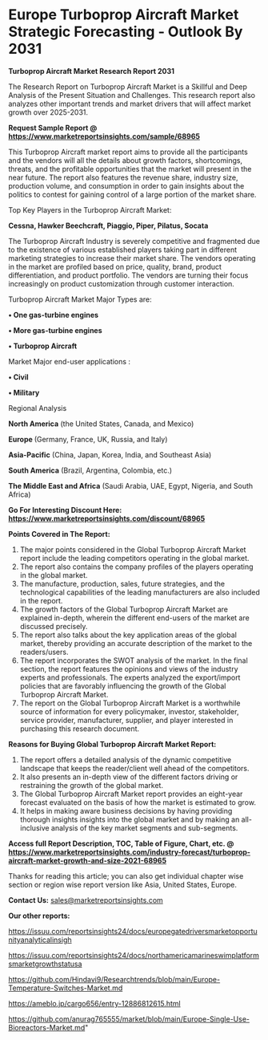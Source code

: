 # Europe Turboprop Aircraft Market Strategic Forecasting - Outlook By 2031

<strong>Turboprop Aircraft Market Research Report 2031</strong>

The Research Report on Turboprop Aircraft Market is a Skillful and Deep Analysis of the Present Situation and Challenges. This research report also analyzes other important trends and market drivers that will affect market growth over 2025-2031.

<strong>Request Sample Report @ <a href=https://www.marketreportsinsights.com/sample/68965>https://www.marketreportsinsights.com/sample/68965</a></strong>

This Turboprop Aircraft market report aims to provide all the participants and the vendors will all the details about growth factors, shortcomings, threats, and the profitable opportunities that the market will present in the near future. The report also features the revenue share, industry size, production volume, and consumption in order to gain insights about the politics to contest for gaining control of a large portion of the market share.

Top Key Players in the Turboprop Aircraft Market:

<strong>Cessna, Hawker Beechcraft, Piaggio, Piper, Pilatus, Socata</strong>

The Turboprop Aircraft Industry is severely competitive and fragmented due to the existence of various established players taking part in different marketing strategies to increase their market share. The vendors operating in the market are profiled based on price, quality, brand, product differentiation, and product portfolio. The vendors are turning their focus increasingly on product customization through customer interaction.

Turboprop Aircraft Market Major Types are:

<strong>• One gas-turbine engines

• More gas-turbine engines

• Turboprop Aircraft</strong>

Market Major end-user applications :

<strong>• Civil

• Military</strong>

Regional Analysis

</u><strong><b>North America</b></strong> (the United States, Canada, and Mexico)

<strong><b>Europe </b></strong>(Germany, France, UK, Russia, and Italy)

<strong><b>Asia-Pacific</b></strong> (China, Japan, Korea, India, and Southeast Asia)

<strong><b>South America</b></strong> (Brazil, Argentina, Colombia, etc.)

<strong><b>The Middle East and Africa</b></strong> (Saudi Arabia, UAE, Egypt, Nigeria, and South Africa)

<strong>Go For Interesting Discount Here: <a href=https://www.marketreportsinsights.com/discount/68965>https://www.marketreportsinsights.com/discount/68965</a></strong>

<strong>Points Covered in The Report:</strong>
<ol>
  <li>The major points considered in the Global Turboprop Aircraft Market report include the leading competitors operating in the global market.</li>
  <li>The report also contains the company profiles of the players operating in the global market.</li>
  <li>The manufacture, production, sales, future strategies, and the technological capabilities of the leading manufacturers are also included in the report.</li>
  <li>The growth factors of the Global Turboprop Aircraft Market are explained in-depth, wherein the different end-users of the market are discussed precisely.</li>
  <li>The report also talks about the key application areas of the global market, thereby providing an accurate description of the market to the readers/users.</li>
  <li>The report incorporates the SWOT analysis of the market. In the final section, the report features the opinions and views of the industry experts and professionals. The experts analyzed the export/import policies that are favorably influencing the growth of the Global Turboprop Aircraft Market.</li>
  <li>The report on the Global Turboprop Aircraft Market is a worthwhile source of information for every policymaker, investor, stakeholder, service provider, manufacturer, supplier, and player interested in purchasing this research document.</li>
</ol>
<strong>Reasons for Buying Global Turboprop Aircraft Market Report:</strong>

<ol>
  <li>The report offers a detailed analysis of the dynamic competitive landscape that keeps the reader/client well ahead of the competitors.</li>
  <li>It also presents an in-depth view of the different factors driving or restraining the growth of the global market.</li>
  <li>The Global Turboprop Aircraft Market report provides an eight-year forecast evaluated on the basis of how the market is estimated to grow.</li>
  <li>It helps in making aware business decisions by having providing thorough insights insights into the global market and by making an all-inclusive analysis of the key market segments and sub-segments.</li>
</ol>
<strong>Access full Report Description, TOC, Table of Figure, Chart, etc. @ <a href=https://www.marketreportsinsights.com/industry-forecast/turboprop-aircraft-market-growth-and-size-2021-68965>https://www.marketreportsinsights.com/industry-forecast/turboprop-aircraft-market-growth-and-size-2021-68965</a></strong>


Thanks for reading this article; you can also get individual chapter wise section or region wise report version like Asia, United States, Europe.

<strong>Contact Us:</strong>
sales@marketreportsinsights.com

<strong>Our other reports:</strong>

<a href=https://issuu.com/reportsinsights24/docs/europegatedriversmarketopportunityanalyticalinsigh>https://issuu.com/reportsinsights24/docs/europegatedriversmarketopportunityanalyticalinsigh</a>

<a href=https://issuu.com/reportsinsights24/docs/northamericamarineswimplatformsmarketgrowthstatusa>https://issuu.com/reportsinsights24/docs/northamericamarineswimplatformsmarketgrowthstatusa</a>

<a href=https://github.com/Hindavi9/Researchtrends/blob/main/Europe-Temperature-Switches-Market.md>https://github.com/Hindavi9/Researchtrends/blob/main/Europe-Temperature-Switches-Market.md</a>

<a href=https://ameblo.jp/cargo656/entry-12886812615.html>https://ameblo.jp/cargo656/entry-12886812615.html</a>

<a href=https://github.com/anurag765555/market/blob/main/Europe-Single-Use-Bioreactors-Market.md>https://github.com/anurag765555/market/blob/main/Europe-Single-Use-Bioreactors-Market.md</a>"
